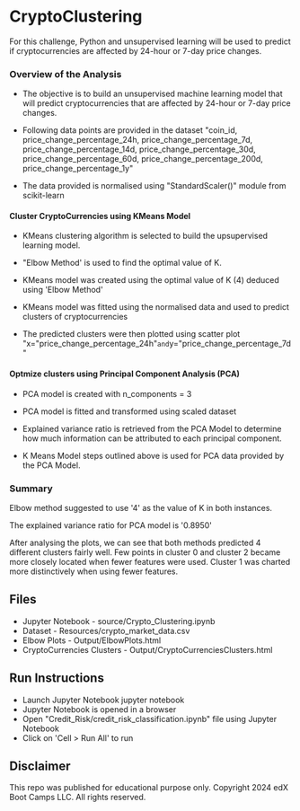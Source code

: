 # CryptoClustering

For this challenge, Python and unsupervised learning will be used to predict if cryptocurrencies are affected by 24-hour or 7-day price changes.

### Overview of the Analysis

* The objective is to build an unsupervised machine learning model that will predict cryptocurrencies that are affected by 24-hour or 7-day price changes.

* Following data points are provided in the dataset "coin_id, price_change_percentage_24h, price_change_percentage_7d, price_change_percentage_14d, price_change_percentage_30d, price_change_percentage_60d, price_change_percentage_200d, price_change_percentage_1y"

* The data provided is normalised using "StandardScaler()" module from scikit-learn

#### Cluster CryptoCurrencies using KMeans Model

* KMeans clustering algorithm is selected to build the upsupervised learning model.
   
* "Elbow Method' is used to find the optimal value of K.

* KMeans model was created using the optimal value of K (4) deduced using 'Elbow Method'

* KMeans model was fitted using the normalised data and used to predict clusters of cryptocurrencies

* The predicted clusters were then plotted using scatter plot "x="price_change_percentage_24h"` and `y="price_change_percentage_7d"

#### Optmize clusters using Principal Component Analysis (PCA)

* PCA model is created with n_components = 3

* PCA model is fitted and transformed using scaled dataset

* Explained variance ratio is retrieved from the PCA Model to determine how much information can be attributed to each principal component.

* K Means Model steps outlined above is used for PCA data provided by the PCA Model.

### Summary

Elbow method suggested to use '4' as the value of K in both instances. 

The explained variance ratio for PCA model is '0.8950'

After analysing the plots, we can see that both methods predicted 4 different clusters fairly well. Few points in cluster 0 and cluster 2 became more closely located when fewer features were used. Cluster 1 was charted more distinctively when using fewer features. 


## Files

* Jupyter Notebook - source/Crypto_Clustering.ipynb
* Dataset - Resources/crypto_market_data.csv
* Elbow Plots - Output/ElbowPlots.html
* CryptoCurrencies Clusters - Output/CryptoCurrenciesClusters.html

## Run Instructions

* Launch Jupyter Notebook jupyter notebook
* Jupyter Notebook is opened in a browser
* Open "Credit_Risk/credit_risk_classification.ipynb" file using Jupyter Notebook
* Click on 'Cell > Run All' to run

## Disclaimer
This repo was published for educational purpose only. Copyright 2024 edX Boot Camps LLC. All rights reserved.


